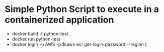 # Simple Python Script to execute in a containerized application

*  docker build -t python-test .
*  docker run python-test
*  docker login -u AWS -p $(aws ecr get-login-password --region <region>) <ecr url>
